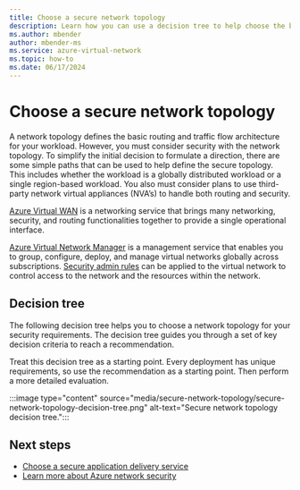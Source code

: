 ```yaml
---
title: Choose a secure network topology
description: Learn how you can use a decision tree to help choose the best topology to secure your network.
ms.author: mbender
author: mbender-ms
ms.service: azure-virtual-network
ms.topic: how-to
ms.date: 06/17/2024
---
```


# Choose a secure network topology

A network topology defines the basic routing and traffic flow architecture for your workload. However, you must consider security with the network topology. To simplify the initial decision to formulate a direction, there are some simple paths that can be used to help define the secure topology.  This includes whether the workload is a globally distributed workload or a single region-based workload. You also must consider plans to use third-party network virtual appliances (NVA’s) to handle both routing and security.

[Azure Virtual WAN](../virtual-wan/virtual-wan-about.md) is a networking service that brings many networking, security, and routing functionalities together to provide a single operational interface.

[Azure Virtual Network Manager](../virtual-network-manager/overview.md) is a management service that enables you to group, configure, deploy, and manage virtual networks globally across subscriptions. [Security admin rules](../virtual-network-manager/concept-security-admins.md) can be applied to the virtual network to control access to the network and the resources within the network.

## Decision tree

The following decision tree helps you to choose a network topology for your security requirements. The decision tree guides you through a set of key decision criteria to reach a recommendation.

Treat this decision tree as a starting point. Every deployment has unique requirements, so use the recommendation as a starting point. Then perform a more detailed evaluation.

:::image type="content" source="media/secure-network-topology/secure-network-topology-decision-tree.png" alt-text="Secure network topology decision tree.":::

## Next steps

- [Choose a secure application delivery service](secure-application-delivery.md)
- [Learn more about Azure network security](security/index.yml)
